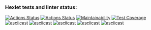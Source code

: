 ### Hexlet tests and linter status:
[![Actions Status](https://github.com/GHMan2021/python-project-lvl3/workflows/hexlet-check/badge.svg)](https://github.com/GHMan2021/python-project-lvl3/actions)
[![Actions Status](https://github.com/GHMan2021/python-project-lvl3/workflows/all-tests/badge.svg)](https://github.com/GHMan2021/python-project-lvl3/actions)
[![Maintainability](https://api.codeclimate.com/v1/badges/fc3cda5c3f89aa5cb688/maintainability)](https://codeclimate.com/github/GHMan2021/python-project-lvl3/maintainability)
[![Test Coverage](https://api.codeclimate.com/v1/badges/fc3cda5c3f89aa5cb688/test_coverage)](https://codeclimate.com/github/GHMan2021/python-project-lvl3/test_coverage)
[![asciicast](https://asciinema.org/a/jgNyjHTmINFu24hhwxv1zMg1N.svg)](https://asciinema.org/a/jgNyjHTmINFu24hhwxv1zMg1N)
[![asciicast](https://asciinema.org/a/SfCQsCmH2IUlXfESzo3Vx82bx.svg)](https://asciinema.org/a/SfCQsCmH2IUlXfESzo3Vx82bx)
[![asciicast](https://asciinema.org/a/NIb7K6t5cfs3rFERtyc6VuUGD.svg)](https://asciinema.org/a/NIb7K6t5cfs3rFERtyc6VuUGD)
[![asciicast](https://asciinema.org/a/zaPf6D208MfNizm9v0pbrDGbl.svg)](https://asciinema.org/a/zaPf6D208MfNizm9v0pbrDGbl)
[![asciicast](https://asciinema.org/a/XOZgIiH12OgY56lmiDywneT0w.svg)](https://asciinema.org/a/XOZgIiH12OgY56lmiDywneT0w)
